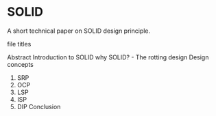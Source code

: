 # SOLID

A short technical paper on SOLID design principle.

file titles

Abstract
Introduction to SOLID
why SOLID? - The rotting design
Design concepts
1. SRP
2. OCP
3. LSP
4. ISP
5. DIP
Conclusion